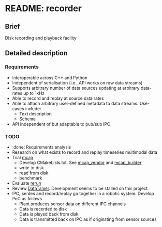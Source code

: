 # README: recorder

## Brief

Disk recording and playback facility

## Detailed description

### Requirements

- Interoperable across C++ and Python
- Independent of serialisation (i.e., API works on raw data streams)
- Supports arbitrary number of data sources updating at arbitrary data-rates up to 1kHz
- Able to record and replay at source data rates
- Able to attach arbitrary user-defined metadata to data streams. Use-cases include:
  - Text description
  - Schema
- API independent of but adaptable to pub/sub IPC

### TODO

- :done: Requirements analysis
- Research on what exists to record and replay timeseries multimodal data  
- Trial [mcap](https://mcap.dev/)
  - Develop CMakeLists.txt. See [mcap_vendor](https://github.com/ros2/rosbag2/blob/rolling/mcap_vendor/) and [mcap_builder](https://github.com/olympus-robotics/mcap_builder/)
  - write to disk
  - read from disk
  - benchmark
- Evaluate [rerun](https://rerun.io/)
- Review [DataTamer](https://github.com/PickNikRobotics/data_tamer). Development seems to be stalled on this project.
- IPC, serdes and record/replay go together in a robotic system. Develop PoC as follows
  - Plant produces sensor data on different IPC channels
  - Data is recorded to disk
  - Data is played back from disk
  - Data is transmitted back on IPC as if originating from sensor sources
  
